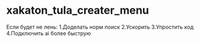 # xakaton_tula_creater_menu

Если будет не лень:
  1.Доделать норм поиск
  2.Ускорить
  3.Упростить код
  4.Подключить ai более быструю
